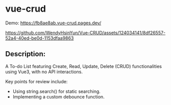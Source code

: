 # vue-crud

Demo: https://fb8ae8ab.vue-crud.pages.dev/

https://github.com/WendyHsinYun/Vue-CRUD/assets/124034141/8df26557-52a4-40ed-be0d-1153dfaa9863

## Description:

A To-do List featuring Create, Read, Update, Delete (CRUD) functionalities using Vue3, with no API interactions. 

Key points for review include:

* Using string.search() for static searching.
* Implementing a custom debounce function.

